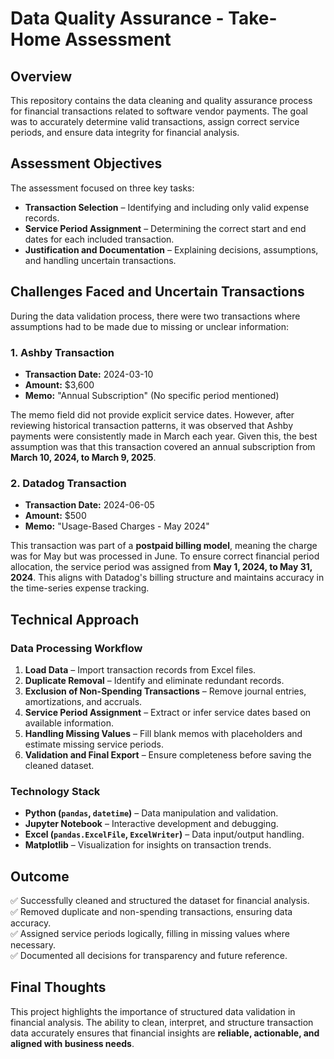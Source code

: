 # **Data Quality Assurance - Take-Home Assessment**

## **Overview**
This repository contains the data cleaning and quality assurance process for financial transactions related to software vendor payments. The goal was to accurately determine valid transactions, assign correct service periods, and ensure data integrity for financial analysis.

## **Assessment Objectives**
The assessment focused on three key tasks:
- **Transaction Selection** – Identifying and including only valid expense records.
- **Service Period Assignment** – Determining the correct start and end dates for each included transaction.
- **Justification and Documentation** – Explaining decisions, assumptions, and handling uncertain transactions.

## **Challenges Faced and Uncertain Transactions**
During the data validation process, there were two transactions where assumptions had to be made due to missing or unclear information:

### **1. Ashby Transaction**
- **Transaction Date:** 2024-03-10  
- **Amount:** $3,600  
- **Memo:** "Annual Subscription" (No specific period mentioned)

The memo field did not provide explicit service dates. However, after reviewing historical transaction patterns, it was observed that Ashby payments were consistently made in March each year. Given this, the best assumption was that this transaction covered an annual subscription from **March 10, 2024, to March 9, 2025**.

### **2. Datadog Transaction**
- **Transaction Date:** 2024-06-05  
- **Amount:** $500  
- **Memo:** "Usage-Based Charges - May 2024"

This transaction was part of a **postpaid billing model**, meaning the charge was for May but was processed in June. To ensure correct financial period allocation, the service period was assigned from **May 1, 2024, to May 31, 2024**. This aligns with Datadog's billing structure and maintains accuracy in the time-series expense tracking.

## **Technical Approach**
### **Data Processing Workflow**
1. **Load Data** – Import transaction records from Excel files.
2. **Duplicate Removal** – Identify and eliminate redundant records.
3. **Exclusion of Non-Spending Transactions** – Remove journal entries, amortizations, and accruals.
4. **Service Period Assignment** – Extract or infer service dates based on available information.
5. **Handling Missing Values** – Fill blank memos with placeholders and estimate missing service periods.
6. **Validation and Final Export** – Ensure completeness before saving the cleaned dataset.

### **Technology Stack**
- **Python (`pandas`, `datetime`)** – Data manipulation and validation.
- **Jupyter Notebook** – Interactive development and debugging.
- **Excel (`pandas.ExcelFile`, `ExcelWriter`)** – Data input/output handling.
- **Matplotlib** – Visualization for insights on transaction trends.

## **Outcome**
✅ Successfully cleaned and structured the dataset for financial analysis.  
✅ Removed duplicate and non-spending transactions, ensuring data accuracy.  
✅ Assigned service periods logically, filling in missing values where necessary.  
✅ Documented all decisions for transparency and future reference.  

## **Final Thoughts**
This project highlights the importance of structured data validation in financial analysis. The ability to clean, interpret, and structure transaction data accurately ensures that financial insights are **reliable, actionable, and aligned with business needs**. 

